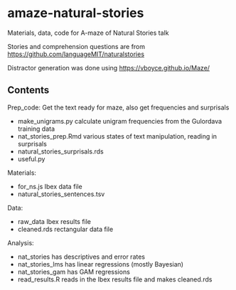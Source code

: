 # amaze-natural-stories
Materials, data, code for A-maze of Natural Stories talk

Stories and comprehension questions are from https://github.com/languageMIT/naturalstories

Distractor generation was done using https://vboyce.github.io/Maze/

## Contents

Prep_code: Get the text ready for maze, also get frequencies and surprisals
- make_unigrams.py calculate unigram frequencies from the Gulordava training data
- nat_stories_prep.Rmd various states of text manipulation, reading in surprisals
- natural_stories_surprisals.rds
- useful.py

Materials:
- for_ns.js Ibex data file
- natural_stories_sentences.tsv

Data:
- raw_data Ibex results file
- cleaned.rds rectangular data file

Analysis:
- nat_stories has descriptives and error rates
- nat_stories_lms has linear regressions (mostly Bayesian)
- nat_stories_gam has GAM regressions
- read_results.R reads in the Ibex results file and makes cleaned.rds
